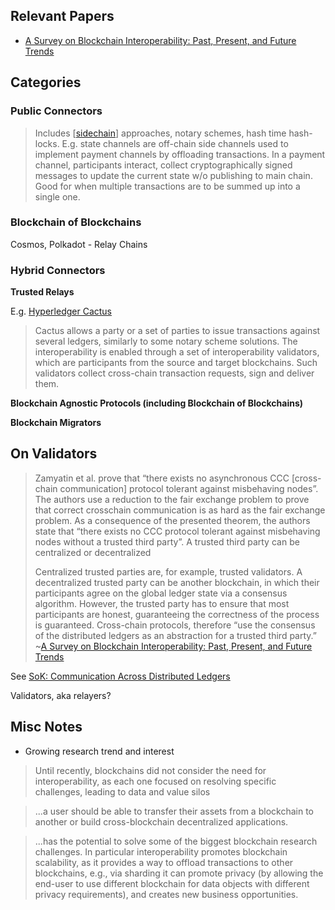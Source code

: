 ---
---

## Relevant Papers

- [A Survey on Blockchain Interoperability: Past, Present, and Future Trends](https://arxiv.org/pdf/2005.14282.pdf)

## Categories

### Public Connectors

> Includes [[sidechain]] approaches, notary schemes, hash time hash-locks. E.g. state channels are off-chain side channels used to implement payment channels by offloading transactions. In a payment channel, participants interact, collect cryptographically signed messages to update the current state w/o publishing to main chain. Good for when multiple transactions are to be summed up into a single one.

### Blockchain of Blockchains

Cosmos, Polkadot - Relay Chains

### Hybrid Connectors

**Trusted Relays**

E.g. [Hyperledger Cactus](https://www.hyperledger.org/use/cactus)

> Cactus allows a party or a set of parties to issue transactions against several ledgers, similarly to some notary scheme solutions. The interoperability is enabled through a set of interoperability validators, which are participants from the source and target blockchains. Such validators collect cross-chain transaction requests, sign and deliver them.

**Blockchain Agnostic Protocols (including Blockchain of Blockchains)**

**Blockchain Migrators**

## On Validators

> Zamyatin et al. prove that “there exists no asynchronous CCC [cross-chain communication] protocol tolerant against misbehaving nodes”. The authors use a reduction to the fair exchange problem to prove that correct crosschain communication is as hard as the fair exchange problem. As a consequence of the presented theorem, the authors state that “there exists no CCC protocol tolerant against misbehaving nodes without a trusted third party”. A trusted third party can be centralized or decentralized
>
> Centralized trusted parties are, for example, trusted validators. A
> decentralized trusted party can be another blockchain, in which their participants agree on the global ledger state via a consensus algorithm. However, the trusted party has to ensure that most participants are honest, guaranteeing the correctness of the process is guaranteed. Cross-chain protocols, therefore “use the consensus of the distributed ledgers as an abstraction for a trusted third party.” ~[A Survey on Blockchain Interoperability: Past, Present, and Future Trends](https://arxiv.org/pdf/2005.14282.pdf)

See [SoK: Communication Across Distributed Ledgers](https://eprint.iacr.org/2019/1128.pdf)

Validators, aka relayers?

## Misc Notes

- Growing research trend and interest

> Until recently, blockchains did not consider the need for interoperability, as each one focused on resolving specific challenges, leading to data and value silos

> ...a user should be able to transfer their assets from a blockchain to another or build cross-blockchain decentralized applications.

> ...has the potential to solve some of the biggest blockchain research challenges. In particular interoperability promotes blockchain scalability, as it provides a way to offload transactions to other blockchains, e.g., via sharding it can promote privacy (by allowing the end-user to use different blockchain for data objects with different privacy requirements), and creates new business opportunities.

[//begin]: # "Autogenerated link references for markdown compatibility"
[sidechain]: sidechain "Sidechains"
[//end]: # "Autogenerated link references"
